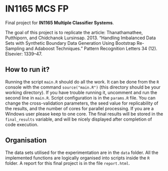 # IN1165 MCS FP
Final project for **IN1165 Multiple Classifier Systems**.

The goal of this project is to replicate the article:
Thanathamathee, Putthiporn, and Chidchanok Lursinsap. 2013. “Handling Imbalanced Data Sets with Synthetic Boundary Data Generation Using Bootstrap Re-Sampling and Adaboost Techniques.” Pattern Recognition Letters 34 (12). Elsevier: 1339–47.

## How to run it?
Running the script `main.R` should do all the work. It can be done from the `R` console with the command `source("main.R")` (this directory should be your working directory). If you have trouble running it, uncomment and run the second line in `main.R`. Script configuration is in the `params.R` file. You can change the cross-validation parameters, the seed value for replicability of the results, and the number of cores for parallel processing. If you are a Windows user please keep to one core. The final results will be stored in the `final_results` variable, and will be nicely displayed after completion of code execution.

## Organisation
The data sets utilised for the experimentation are in the `data` folder. All the implemented functions are logically organised into scripts inside the `R` folder. A report for this final project is in the file `report.html`.
